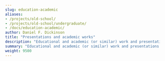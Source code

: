 ```yaml
---
slug: education-academic
aliases:
- /projects/old-school/
- /projects/old-school/undergraduate/
- /docs/education-academic/
author: Daniel F. Dickinson
title: "Presentations and academic works"
description: "Educational and academic (or similar) work and presentations by Daniel F. Dickinson"
summary: "Educational and academic (or similar) work and presentations by Daniel F. Dickinson"
weight: 9500
---
```

